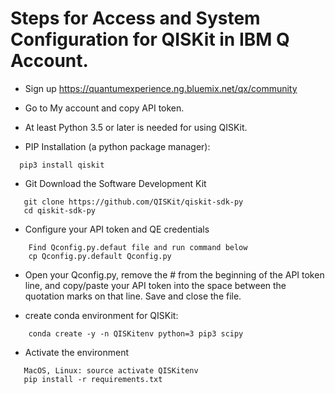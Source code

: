 # Steps for Access and System Configuration for QISKit in IBM Q Account.

* Sign up 
  https://quantumexperience.ng.bluemix.net/qx/community

* Go to My account and copy API token.

* At least Python 3.5 or later is needed for using QISKit.

* PIP Installation (a python package manager):
```
  pip3 install qiskit
```
* Git Download the Software Development Kit
```
   git clone https://github.com/QISKit/qiskit-sdk-py
   cd qiskit-sdk-py
```
* Configure your API token and QE credentials
```
    Find Qconfig.py.defaut file and run command below
    cp Qconfig.py.default Qconfig.py
```
*	Open your Qconfig.py, remove the # from the beginning of the API token line, 
  and copy/paste your API token into the space between the quotation marks on that line. 
  Save and close the file.
  
* create conda environment for QISKit:
```
    conda create -y -n QISKitenv python=3 pip3 scipy
```	
* Activate the environment
 ``` 
    MacOS, Linux: source activate QISKitenv
    pip install -r requirements.txt
```
